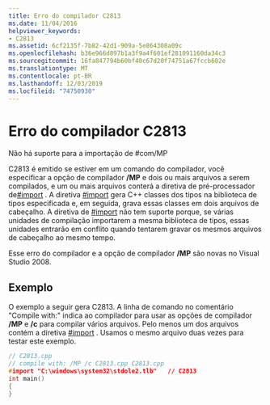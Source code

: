 ```yaml
---
title: Erro do compilador C2813
ms.date: 11/04/2016
helpviewer_keywords:
- C2813
ms.assetid: 6cf2135f-7b82-42d1-909a-5e864308a09c
ms.openlocfilehash: b36e966d897b1a3f9a4f601ef281091160da34c3
ms.sourcegitcommit: 16fa847794b60bf40c67d20f74751a67fccb602e
ms.translationtype: MT
ms.contentlocale: pt-BR
ms.lasthandoff: 12/03/2019
ms.locfileid: "74750930"
---
```

# <a name="compiler-error-c2813"></a>Erro do compilador C2813

Não há suporte para a importação de \#com/MP

C2813 é emitido se estiver em um comando do compilador, você especificar a opção de compilador **/MP** e dois ou mais arquivos a serem compilados, e um ou mais arquivos conterá a diretiva de pré-processador de[#import](../../preprocessor/hash-import-directive-cpp.md) . A diretiva [#import](../../preprocessor/hash-import-directive-cpp.md) gera C++ classes dos tipos na biblioteca de tipos especificada e, em seguida, grava essas classes em dois arquivos de cabeçalho. A diretiva de [#import](../../preprocessor/hash-import-directive-cpp.md) não tem suporte porque, se várias unidades de compilação importarem a mesma biblioteca de tipos, essas unidades entrarão em conflito quando tentarem gravar os mesmos arquivos de cabeçalho ao mesmo tempo.

Esse erro do compilador e a opção de compilador **/MP** são novas no Visual Studio 2008.

## <a name="example"></a>Exemplo

O exemplo a seguir gera C2813. A linha de comando no comentário "Compile with:" indica ao compilador para usar as opções de compilador **/MP** e **/c** para compilar vários arquivos. Pelo menos um dos arquivos contém a diretiva [#import](../../preprocessor/hash-import-directive-cpp.md) . Usamos o mesmo arquivo duas vezes para testar este exemplo.

```cpp
// C2813.cpp
// compile with: /MP /c C2813.cpp C2813.cpp
#import "C:\windows\system32\stdole2.tlb"   // C2813
int main()
{
}
```
